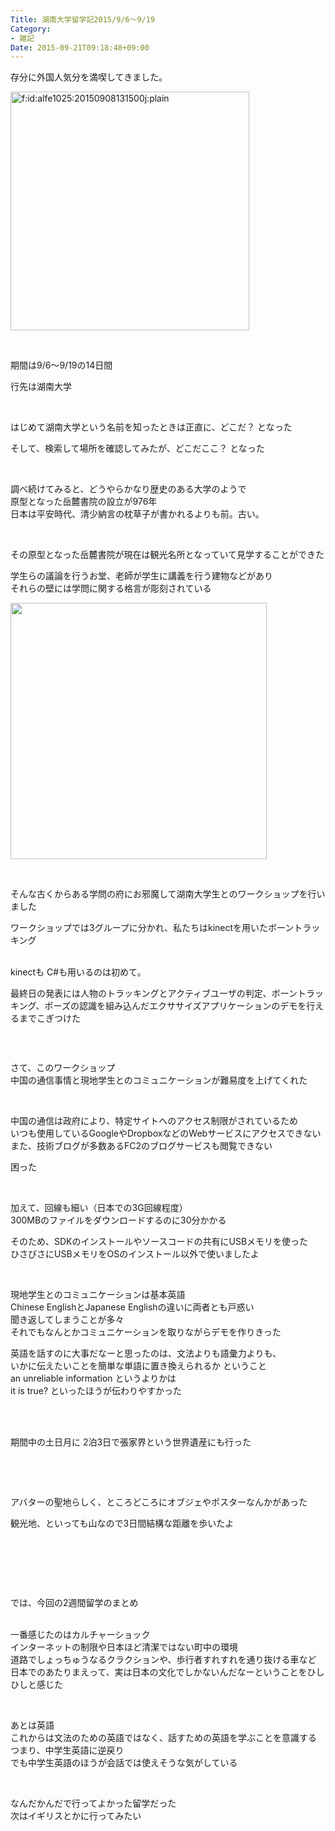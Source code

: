 ```yaml
---
Title: 湖南大学留学記2015/9/6～9/19
Category:
- 雑記
Date: 2015-09-21T09:18:48+09:00
---
```



存分に外国人気分を満喫してきました。

<img class="hatena-fotolife" title="f:id:alfe1025:20150908131500j:plain" src="https://cdn-ak.f.st-hatena.com/images/fotolife/a/alfe1025/20150908/20150908131500.jpg" alt="f:id:alfe1025:20150908131500j:plain" width="382" />

 

期間は9/6～9/19の14日間

行先は湖南大学

<!-- more -->

 

はじめて湖南大学という名前を知ったときは正直に、どこだ？ となった

そして、検索して場所を確認してみたが、どこだここ？ となった

 

調べ続けてみると、どうやらかなり歴史のある大学のようで<br />原型となった岳麓書院の設立が976年<br />日本は平安時代、清少納言の枕草子が書かれるよりも前。古い。

 

その原型となった岳麓書院が現在は観光名所となっていて見学することができた

学生らの議論を行うお堂、老師が学生に講義を行う建物などがあり<br />それらの壁には学問に関する格言が彫刻されている

<img class="magnifiable" src="https://cdn-ak2.f.st-hatena.com/images/fotolife/a/alfe1025/20010312/20010312002820.jpg" alt="" width="410" />

 

そんな古くからある学問の府にお邪魔して湖南大学生とのワークショップを行いました

ワークショップでは3グループに分かれ、私たちはkinectを用いたボーントラッキング

<br />kinectも C#も用いるのは初めて。

最終日の発表には人物のトラッキングとアクティブユーザの判定、ボーントラッキング、ポーズの認識を組み込んだエクササイズアプリケーションのデモを行えるまでこぎつけた

<img class="magnifiable" src="https://cdn-ak2.f.st-hatena.com/images/fotolife/a/alfe1025/20010312/20010312002830.jpg" alt="" />

 

さて、このワークショップ<br />中国の通信事情と現地学生とのコミュニケーションが難易度を上げてくれた

 

中国の通信は政府により、特定サイトへのアクセス制限がされているため<br />いつも使用しているGoogleやDropboxなどのWebサービスにアクセスできない<br />また、技術ブログが多数あるFC2のブログサービスも閲覧できない

困った

 

加えて、回線も細い（日本での3G回線程度）<br />300MBのファイルをダウンロードするのに30分かかる

そのため、SDKのインストールやソースコードの共有にUSBメモリを使った<br />ひさびさにUSBメモリをOSのインストール以外で使いましたよ

 

現地学生とのコミュニケーションは基本英語<br />Chinese EnglishとJapanese Englishの違いに両者とも戸惑い<br />聞き返してしまうことが多々<br />それでもなんとかコミュニケーションを取りながらデモを作りきった

英語を話すのに大事だなーと思ったのは、文法よりも語彙力よりも、<br />いかに伝えたいことを簡単な単語に置き換えられるか ということ<br />an unreliable information というよりかは<br />it is true? といったほうが伝わりやすかった

 

<br />期間中の土日月に 2泊3日で張家界という世界遺産にも行った

<img class="magnifiable" src="https://cdn-ak2.f.st-hatena.com/images/fotolife/a/alfe1025/20010312/20010312002840.jpg" alt="" />

 

<br />アバターの聖地らしく、ところどころにオブジェやポスターなんかがあった

観光地、といっても山なので3日間結構な距離を歩いたよ

<img class="magnifiable" src="https://cdn-ak2.f.st-hatena.com/images/fotolife/a/alfe1025/20010312/20010312002850.jpg" alt="" />

<img class="magnifiable" src="https://cdn-ak2.f.st-hatena.com/images/fotolife/a/alfe1025/20010312/20010312002900.jpg" alt="" />

<img class="magnifiable" src="https://cdn-ak2.f.st-hatena.com/images/fotolife/a/alfe1025/20010312/20010312002910.jpg" alt="" />

<img class="magnifiable" src="https://cdn-ak2.f.st-hatena.com/images/fotolife/a/alfe1025/20010312/20010312002920.jpg" alt="" />

 

 

では、今回の2週間留学のまとめ

<br />一番感じたのはカルチャーショック<br />インターネットの制限や日本ほど清潔ではない町中の環境<br />道路でしょっちゅうなるクラクションや、歩行者すれすれを通り抜ける車など<br />日本でのあたりまえって、実は日本の文化でしかないんだなーということをひしひしと感じた

 

あとは英語<br />これからは文法のための英語ではなく、話すための英語を学ぶことを意識する<br />つまり、中学生英語に逆戻り<br />でも中学生英語のほうが会話では使えそうな気がしている

 

なんだかんだで行ってよかった留学だった<br />次はイギリスとかに行ってみたい
